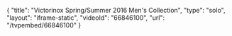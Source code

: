 {
    "title": "Victorinox Spring\/Summer 2016 Men's Collection",
    "type": "solo",
    "layout": "iframe-static",
    "videoId": "66846100",
    "url": "\/tvpembed\/66846100"
}